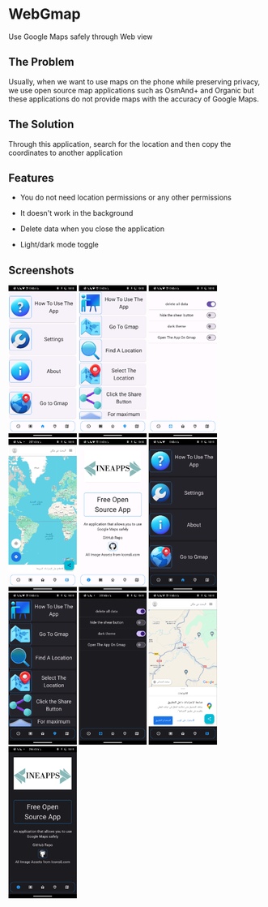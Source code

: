 
# WebGmap
Use Google Maps safely through Web view


## The Problem
Usually, when we want to use maps on the phone while preserving privacy, we use open source map applications such as OsmAnd+ and Organic but these applications do not provide maps with the accuracy of Google Maps.
## The Solution
Through this application, search for the location and then copy the coordinates to another application
## Features
- You do not need location permissions or any other permissions
- It doesn't work in the background
 - Delete data when you close the application

- Light/dark mode toggle


## Screenshots

<img src="https://github.com/NasreddineLoukriz/webgmap/blob/main/Pictures/Screenshot_20240208-101820_webgmap.png" height="300em" />
<img src="https://github.com/NasreddineLoukriz/webgmap/blob/main/Pictures/Screenshot_20240208-101829_webgmap.png" height="300em" />
<img src="https://github.com/NasreddineLoukriz/webgmap/blob/main/Pictures/Screenshot_20240208-101840_webgmap.png" height="300em" />
<img src="https://github.com/NasreddineLoukriz/webgmap/blob/main/Pictures/Screenshot_20240208-101906_webgmap.png" height="300em" />
<img src="https://github.com/NasreddineLoukriz/webgmap/blob/main/Pictures/Screenshot_20240208-101846_webgmap.png" height="300em" />

<img src="https://github.com/NasreddineLoukriz/webgmap/blob/main/Pictures/Screenshot_20240208-101919_webgmap.png" height="300em" />
<img src="https://github.com/NasreddineLoukriz/webgmap/blob/main/Pictures/Screenshot_20240208-101922_webgmap.png" height="300em" />
<img src="https://github.com/NasreddineLoukriz/webgmap/blob/main/Pictures/Screenshot_20240208-101911_webgmap.png" height="300em" />
<img src="https://github.com/NasreddineLoukriz/webgmap/blob/main/Pictures/Screenshot_20240208-101926_webgmap.png" height="300em" />
<img src="https://github.com/NasreddineLoukriz/webgmap/blob/main/Pictures/Screenshot_20240208-101915_webgmap.png" height="300em" />

